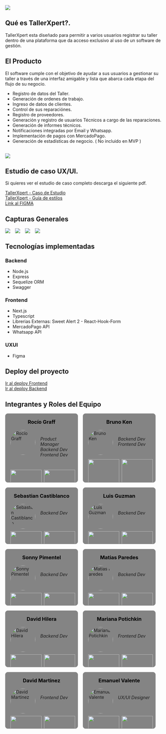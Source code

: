 <img src="./frontend/src/assets/banner.png">

## Qué es TallerXpert?.

TallerXpert esta diseñado para permitir a varios usuarios registrar su taller dentro de una plataforma que da acceso exclusivo al uso de un software de gestión.

## El Producto

El software cumple con el objetivo de ayudar a sus usuarios a gestionar su taller a través de una interfaz amigable y lista que abarca cada etapa del flujo de su negocio.

- Registro de datos del Taller.
- Generación de ordenes de trabajo.
- Ingreso de datos de clientes.
- Control de sus reparaciónes.
- Registro de proveedores.
- Generación y registro de usuarios Técnicos a cargo de las reparaciones.
- Generación de informes técnicos.
- Notificaciones integradas por Email y Whatsapp.
- Implementación de pagos con MercadoPago.
- Generación de estadísticas de negocio. ( No incluido en MVP )

</br>
<img src="./frontend/src/assets/dashboard_mini.png">

## Estudio de caso UX/UI.

Si quieres ver el estudio de caso completo descarga el siguiente pdf.

<a href="./frontend/src/assets/pdf/taller_xpert_caso_de_estudio.pdf" download>TallerXpert - Caso de Estudio</a>
</br>
<a href="./frontend/src/assets/pdf/guia_de_estilos.pdf" download>TallerXpert - Guía de estilos</a>
</br>
<a href="https://www.figma.com/file/wnxNd3ZYJKN4ebgvbZk4tz/TallerXpert?type=design&node-id=536%3A157&mode=design&t=bEGrCiDCmM8BCKfd-1">Link al FIGMA</a>

## Capturas Generales

<div style="max-width:1200px; display:flex; flex-wrap:wrap; align-items:center; gap: 16px;">
    <img src="./frontend/src/assets/dashboard_mini.png">
    <img src="./frontend/src/assets/listado_ot.png">
    <img src="./frontend/src/assets/ot_articulos.png">
    <img src="./frontend/src/assets/ot_reparacion.png">
</div>

## Tecnologías implementadas

### Backend

- Node.js
- Express
- Sequelize ORM
- Swagger

### Frontend

- Next.js
- Typescript
- Librerias Externas: Sweet Alert 2 - React-Hook-Form
- MercadoPago API
- Whatsapp API

### UXUI

- Figma

## Deploy del proyecto

<a href="https://s14-36-t-node-react.vercel.app">Ir al deploy Frontend</a>
</br>
<a href="https://s14-36-t-node-react.onrender.com/">Ir al deploy Backend</a>

## Integrantes y Roles del Equipo

<section style="max-width: 1200px; display:flex; flex-wrap: wrap; gap: 16px;">
    <!--[Rocío Graff]-->
    <article style="width: 200px; padding:16px; border:solid 1px gray; border-radius: 8px; background-color:#848484; overflow:hidden;">
        <h3 style="margin: 0 0 16px 0; text-align:center; color:black;">Rocío Graff</h3>
            <div style="display:flex; gap:16px; margin-bottom:8px;">
                <img src="https://avatars.githubusercontent.com/u/39743523?s=400&u=fe8567cd221ee31e7d4ebe8d85da673662703204&v=4" alt="Rocío Graff" width="80" style="border-radius:50%;">
                <h6 style="">Product Manager</br>Backend Dev</br>Frontend Dev</h6>
            </div>
            <div style="height: 24px; display:flex; gap:8px;">
                <a href="https://github.com/rociograff"><img src="https://img.shields.io/badge/github-%23121011.svg?&style=for-the-badge&logo=github&logoColor=white" width=100/></a><a href="https://www.linkedin.com/in/rocio-graff/"><img src="https://img.shields.io/badge/linkedin%20-%230077B5.svg?&style=for-the-badge&logo=linkedin&logoColor=white" width=100 style=""/></a>
            </div>
    </article>
    <!--[Bruno Ken]-->
    <article style="width: 200px; padding:16px; border:solid 1px gray; border-radius: 8px; background-color:#848484; overflow:hidden;">
        <h3 style="margin: 0 0 16px 0; text-align:center; color:black;">Bruno Ken</h3>
            <div style="display:flex; gap:16px; margin-bottom:8px;">
                <img src="https://avatars.githubusercontent.com/u/63690891?v=4" alt="Bruno Ken" width="80" style="border-radius:50%;">
                <h6 style="">Backend Dev</br>Frontend Dev</h6>
            </div>
            <div style="height: 24px; display:flex; gap:8px;">
                <a href="https://github.com/brunoken22"><img src="https://img.shields.io/badge/github-%23121011.svg?&style=for-the-badge&logo=github&logoColor=white" width=100/></a><a href="https://www.linkedin.com/in/brunoken18/"><img src="https://img.shields.io/badge/linkedin%20-%230077B5.svg?&style=for-the-badge&logo=linkedin&logoColor=white" width=100 style=""/></a>
            </div>
    </article>
    <!--[Sebastian Castiblanco]-->
     <article style="width: 200px; padding:16px; border:solid 1px gray; border-radius: 8px; background-color:#848484; overflow:hidden;">
        <h3 style="margin: 0 0 16px 0; text-align:center; color:black;">Sebastian Castiblanco</h3>
            <div style="display:flex; gap:16px; margin-bottom:8px;">
                <img src="https://avatars.githubusercontent.com/u/118007965?v=4" alt="Sebastian Castiblanco" width="80" style="border-radius:50%;">
                <h6 style="">Backend Dev</h6>
            </div>
            <div style="height: 24px; display:flex; gap:8px;">
                <a href="https://github.com/Dracarystian"><img src="https://img.shields.io/badge/github-%23121011.svg?&style=for-the-badge&logo=github&logoColor=white" width=100/></a><a href="https://www.linkedin.com/in/davidsebastiancastiblanco/"><img src="https://img.shields.io/badge/linkedin%20-%230077B5.svg?&style=for-the-badge&logo=linkedin&logoColor=white" width=100 style=""/></a>
            </div>
    </article>
    <!--[Luis Guzman]-->
    <article style="width: 200px; padding:16px; border:solid 1px gray; border-radius: 8px; background-color:#848484; overflow:hidden;">
        <h3 style="margin: 0 0 16px 0; text-align:center; color:black;">Luis Guzman</h3>
            <div style="display:flex; gap:16px; margin-bottom:8px;">
                <img src="https://avatars.githubusercontent.com/u/115196590?v=4" alt="Luis Guzman" width="80" style="border-radius:50%;">
                <h6 style="">Backend Dev</h6>
            </div>
            <div style="height: 24px; display:flex; gap:8px;">
                <a href="https://github.com/lags2022"><img src="https://img.shields.io/badge/github-%23121011.svg?&style=for-the-badge&logo=github&logoColor=white" width=100/></a><a href="https://www.linkedin.com/in/devluisgs/"><img src="https://img.shields.io/badge/linkedin%20-%230077B5.svg?&style=for-the-badge&logo=linkedin&logoColor=white" width=100 style=""/></a>
            </div>
    </article>
    <!--[Sonny Pimentel]-->
    <article style="width: 200px; padding:16px; border:solid 1px gray; border-radius: 8px; background-color:#848484; overflow:hidden;">
        <h3 style="margin: 0 0 16px 0; text-align:center; color:black;">Sonny Pimentel</h3>
            <div style="display:flex; gap:16px; margin-bottom:8px;">
                <img src="https://media.licdn.com/dms/image/D4E35AQGAzRfZMYVkxg/profile-framedphoto-shrink_800_800/0/1706834623694?e=1714431600&v=beta&t=fN4PMGybsY2j93tz41dgwd826v0ZL9irFLgjk6oxeWs" alt="Sonny Pimentel" width="80" style="border-radius:50%;">
                <h6 style="">Backend Dev</h6>
            </div>
            <div style="height: 24px; display:flex; gap:8px;">
                <a href="https://github.com/spimentel1201"><img src="https://img.shields.io/badge/github-%23121011.svg?&style=for-the-badge&logo=github&logoColor=white" width=100/></a><a href="https://www.linkedin.com/in/sonny-pimentel/"><img src="https://img.shields.io/badge/linkedin%20-%230077B5.svg?&style=for-the-badge&logo=linkedin&logoColor=white" width=100 style=""/></a>
            </div>
    </article>
    <!--[Matias Paredes]-->
    <article style="width: 200px; padding:16px; border:solid 1px gray; border-radius: 8px; background-color:#848484; overflow:hidden;">
        <h3 style="margin: 0 0 16px 0; text-align:center; color:black;">Matias Paredes</h3>
            <div style="display:flex; gap:16px; margin-bottom:8px;">
                <img src="https://avatars.githubusercontent.com/u/99201087?v=4" alt="Matias Paredes" width="80" style="border-radius:50%;">
                <h6 style="">Backend Dev</h6>
            </div>
            <div style="height: 24px; display:flex; gap:8px;">
                <a href="https://github.com/mjParedes"><img src="https://img.shields.io/badge/github-%23121011.svg?&style=for-the-badge&logo=github&logoColor=white" width=100/></a><a href="https://www.linkedin.com/in/matias-paredes-m8j5/"><img src="https://img.shields.io/badge/linkedin%20-%230077B5.svg?&style=for-the-badge&logo=linkedin&logoColor=white" width=100 style=""/></a>
            </div>
    </article>
    <!--[David Hilera]-->
    <article style="width: 200px; padding:16px; border:solid 1px gray; border-radius: 8px; background-color:#848484; overflow:hidden;">
        <h3 style="margin: 0 0 16px 0; text-align:center; color:black;">David Hilera</h3>
            <div style="display:flex; gap:16px; margin-bottom:8px;">
                <img src="https://avatars.githubusercontent.com/u/44903105?v=4" alt="David Hilera" width="80" style="border-radius:50%;">
                <h6 style="">Backend Dev</h6>
            </div>
            <div style="height: 24px; display:flex; gap:8px;">
                <a href="https://github.com/deiviiss"><img src="https://img.shields.io/badge/github-%23121011.svg?&style=for-the-badge&logo=github&logoColor=white" width=100/></a><a href="https://www.linkedin.com/in/davidhilera/"><img src="https://img.shields.io/badge/linkedin%20-%230077B5.svg?&style=for-the-badge&logo=linkedin&logoColor=white" width=100 style=""/></a>
            </div>
    </article>
    <!--[Mariana Potichkin]-->
    <article style="width: 200px; padding:16px; border:solid 1px gray; border-radius: 8px; background-color:#848484; overflow:hidden;">
        <h3 style="margin: 0 0 16px 0; text-align:center; color:black;">Mariana Potichkin</h3>
            <div style="display:flex; gap:16px; margin-bottom:8px;">
                <img src="https://avatars.githubusercontent.com/u/62658095?v=4" alt="Mariana Potichkin" width="80" style="border-radius:50%;">
                <h6 style="">Frontend Dev</h6>
            </div>
            <div style="height: 24px; display:flex; gap:8px;">
                <a href="https://github.com/MarPotichkin"><img src="https://img.shields.io/badge/github-%23121011.svg?&style=for-the-badge&logo=github&logoColor=white" width=100/></a><a href="https://www.linkedin.com/in/mariana-potichkin/"><img src="https://img.shields.io/badge/linkedin%20-%230077B5.svg?&style=for-the-badge&logo=linkedin&logoColor=white" width=100 style=""/></a>
            </div>
    </article>
    <!--[David Martinez]-->
    <article style="width: 200px; padding:16px; border:solid 1px gray; border-radius: 8px; background-color:#848484; overflow:hidden;">
        <h3 style="margin: 0 0 16px 0; text-align:center; color:black;">David Martinez</h3>
            <div style="display:flex; gap:16px; margin-bottom:8px;">
                <img src="https://media.licdn.com/dms/image/D4E03AQEI84fZA8Koyw/profile-displayphoto-shrink_800_800/0/1699055768532?e=1719446400&v=beta&t=oZkKUhTV9q2a2b8nAsgCyVsyEOltgo5Loe7s_R5VO2c" alt="David Martinez" width="80" style="border-radius:50%;">
                <h6 style="">Frontend Dev</h6>
            </div>
            <div style="height: 24px; display:flex; gap:8px;">
                <a href="https://github.com/dv-mata"><img src="https://img.shields.io/badge/github-%23121011.svg?&style=for-the-badge&logo=github&logoColor=white" width=100/></a><a href="https://www.linkedin.com/in/david-martinez-mata/"><img src="https://img.shields.io/badge/linkedin%20-%230077B5.svg?&style=for-the-badge&logo=linkedin&logoColor=white" width=100 style=""/></a>
            </div>
    </article>
    <!--[Emanuel Valente]-->
    <article style="width: 200px; padding:16px; border:solid 1px gray; border-radius: 8px; background-color:#848484; overflow:hidden;">
        <h3 style="margin: 0 0 16px 0; text-align:center; color:black;">Emanuel Valente</h3>
            <div style="display:flex; gap:16px; margin-bottom:8px;">
                <img src="https://avatars.githubusercontent.com/u/98049322?v=4" alt="Emanuel Valente" width="80" style="border-radius:50%;">
                <h6 style="">UX/UI Designer</h6>
            </div>
            <div style="height: 24px; display:flex; gap:8px;">
                <a href="https://github.com/emavalente"><img src="https://img.shields.io/badge/github-%23121011.svg?&style=for-the-badge&logo=github&logoColor=white" width=100/></a><a href="https://www.linkedin.com/in/emanuel-valente/"><img src="https://img.shields.io/badge/linkedin%20-%230077B5.svg?&style=for-the-badge&logo=linkedin&logoColor=white" width=100 style=""/></a>
            </div>
    </article>

</section>
